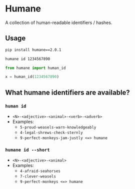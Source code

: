 # Humane

A collection of human-readable identifiers / hashes.

## Usage

```bash
pip install humane==2.0.1

humane id 1234567890
```

```python
from humane import human_id

x = human_id(1234567890)
```

## What humane identifiers are available?

### `human id`

- `<N>-<adjective>-<animal>-<verb>-<adverb>`
- Examples:
    - `5-proud-weasels-warn-knowledgeably`
    - `4-legal-shrews-check-sternly`
    - `9-perfect-monkeys-jam-justly <=> humane`

### `humane id --short`

- `<N>-<adjective>-<animal>`
- Examples:
    - `4-afraid-seahorses`
    - `7-clever-weasels`
    - `9-perfect-monkeys <=> humane`